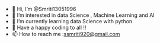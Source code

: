 - 👋 Hi, I’m @Smriti13051996
- 👀 I’m interested in data Science , Machine Learning and AI
- 🌱 I’m currently learning data Science with python
- 💞️ Have a happy coding to all !!
- 📫 How to reach me :ssmriti920@gmail.com

<!---
Smriti13051996/Smriti13051996 is a ✨ special ✨ repository because its `README.md` (this file) appears on your GitHub profile.
You can click the Preview link to take a look at your changes.
--->
